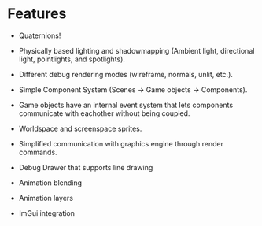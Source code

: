 # Features

* Quaternions!
* Physically based lighting and shadowmapping (Ambient light, directional light, pointlights, and spotlights).
* Different debug rendering modes (wireframe, normals, unlit, etc.).
* Simple Component System (Scenes -> Game objects -> Components).
* Game objects have an internal event system that lets components communicate with eachother without being coupled.
* Worldspace and screenspace sprites.
* Simplified communication with graphics engine through render commands.
* Debug Drawer that supports line drawing

* Animation blending
* Animation layers

* ImGui integration
